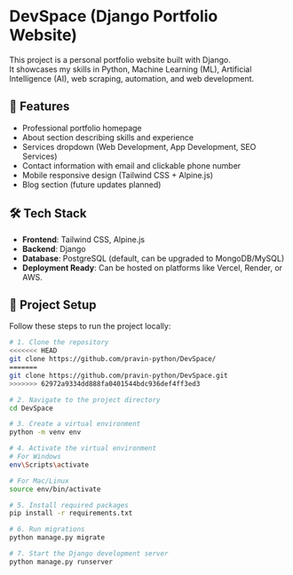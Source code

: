 # DevSpace (Django Portfolio Website)

This project is a personal portfolio website built with Django.  
It showcases my skills in Python, Machine Learning (ML), Artificial Intelligence (AI), web scraping, automation, and web development.

## 🚀 Features

- Professional portfolio homepage
- About section describing skills and experience
- Services dropdown (Web Development, App Development, SEO Services)
- Contact information with email and clickable phone number
- Mobile responsive design (Tailwind CSS + Alpine.js)
- Blog section (future updates planned)

## 🛠️ Tech Stack

- **Frontend**: Tailwind CSS, Alpine.js
- **Backend**: Django
- **Database**: PostgreSQL (default, can be upgraded to MongoDB/MySQL)
- **Deployment Ready**: Can be hosted on platforms like Vercel, Render, or AWS.

## 📁 Project Setup

Follow these steps to run the project locally:
	
```bash
# 1. Clone the repository
<<<<<<< HEAD
git clone https://github.com/pravin-python/DevSpace/
=======
git clone https://github.com/pravin-python/DevSpace.git
>>>>>>> 62972a9334dd888fa0401544bdc936def4ff3ed3

# 2. Navigate to the project directory
cd DevSpace

# 3. Create a virtual environment
python -m venv env

# 4. Activate the virtual environment
# For Windows
env\Scripts\activate

# For Mac/Linux
source env/bin/activate

# 5. Install required packages
pip install -r requirements.txt

# 6. Run migrations
python manage.py migrate

# 7. Start the Django development server
python manage.py runserver

